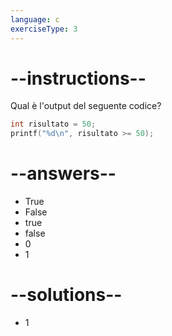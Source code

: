 ```yaml
---
language: c
exerciseType: 3
---
```


# --instructions--

Qual è l'output del seguente codice?
```c
int risultato = 50;
printf("%d\n", risultato >= 50);
```

# --answers--

- True
- False
- true
- false
- 0
- 1

# --solutions--

- 1

